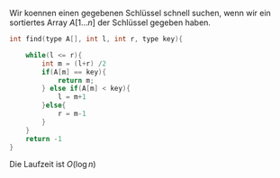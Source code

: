 
Wir koennen einen gegebenen Schlüssel schnell suchen, wenn wir ein sortiertes Array $A[1...n]$ der Schlüssel gegeben haben.

```c
int find(type A[], int l, int r, type key){

	while(l <= r){
		int m = (l+r) /2
		if(A[m] == key){
			return m;
		} else if(A[m] < key){
			l = m+1
		}else{
			r = m-1
		}
	}
	return -1
}

```

Die Laufzeit ist $O(\log n)$


